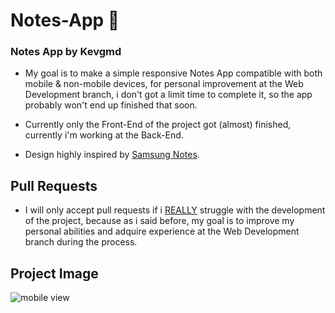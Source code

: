 # Notes-App 📝
### Notes App by Kevgmd

- My goal is to make a simple responsive Notes App compatible with both mobile & non-mobile devices, for personal improvement at the Web Development branch, i don't got a limit time to complete it, so the app probably won't end up finished that soon.

- Currently only the Front-End of the project got (almost) finished, currently i'm working at the Back-End.

- Design highly inspired by [Samsung Notes](https://play.google.com/store/apps/details?id=com.samsung.android.app.notes).

## Pull Requests
- I will only accept pull requests if i <ins>REALLY</ins> struggle with the development of the project, because as i said before, my goal is to improve my personal abilities and adquire experience at the Web Development branch during the process.

## Project Image
![mobile view](https://github.com/Kevgmd/Notes-App/assets/140569159/4bc248d3-72e8-4d1c-9fd2-8a7afea83609)


